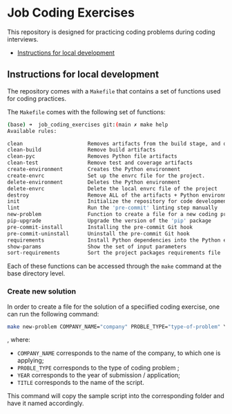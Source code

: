 # Job Coding Exercises

This repository is designed for practicing coding problems during
coding interviews.

- [Instructions for local development](#instructions-for-local-development)

## Instructions for local development

The repository comes with a `Makefile` that contains a set of functions
used for coding practices.

The `Makefile` comes with the following set of functions:

```bash
(base) ➜  job_coding_exercises git:(main ✗ make help
Available rules:

clean                     Removes artifacts from the build stage, and other common Python artifacts.
clean-build               Remove build artifacts
clean-pyc                 Removes Python file artifacts
clean-test                Remove test and coverage artifacts
create-environment        Creates the Python environment
create-envrc              Set up the envrc file for the project.
delete-environment        Deletes the Python environment
delete-envrc              Delete the local envrc file of the project
destroy                   Remove ALL of the artifacts + Python environments
init                      Initialize the repository for code development
lint                      Run the 'pre-commit' linting step manually
new-problem               Function to create a file for a new coding problem
pip-upgrade               Upgrade the version of the 'pip' package
pre-commit-install        Installing the pre-commit Git hook
pre-commit-uninstall      Uninstall the pre-commit Git hook
requirements              Install Python dependencies into the Python environment
show-params               Show the set of input parameters
sort-requirements         Sort the project packages requirements file
```

Each of these functions can be accessed through the `make` command at the
base directory level.

### Create new solution

In order to create a file for the solution of a speciified coding exercise,
one can run the following command:

```bash
make new-problem COMPANY_NAME="company" PROBLE_TYPE="type-of-problem" YEAR="2023" TITLE="name-of-problem"
```
, where:

- `COMPANY_NAME` corresponds to the name of the company, to which one is applying;
- `PROBLE_TYPE` corresponds to the type of coding problem ;
- `YEAR` corresponds to the year of submission / application;
- `TITLE` corresponds to the name of the script.

This command will copy the sample script into the corresponding folder and
have it named accordingly.
